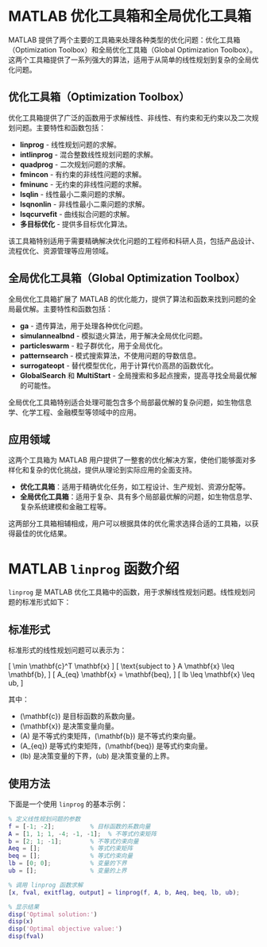 # MATLAB 优化工具箱和全局优化工具箱

MATLAB 提供了两个主要的工具箱来处理各种类型的优化问题：优化工具箱（Optimization Toolbox）和全局优化工具箱（Global Optimization Toolbox）。这两个工具箱提供了一系列强大的算法，适用于从简单的线性规划到复杂的全局优化问题。

## 优化工具箱（Optimization Toolbox）

优化工具箱提供了广泛的函数用于求解线性、非线性、有约束和无约束以及二次规划问题。主要特性和函数包括：

- **linprog** - 线性规划问题的求解。
- **intlinprog** - 混合整数线性规划问题的求解。
- **quadprog** - 二次规划问题的求解。
- **fmincon** - 有约束的非线性问题的求解。
- **fminunc** - 无约束的非线性问题的求解。
- **lsqlin** - 线性最小二乘问题的求解。
- **lsqnonlin** - 非线性最小二乘问题的求解。
- **lsqcurvefit** - 曲线拟合问题的求解。
- **多目标优化** - 提供多目标优化算法。

该工具箱特别适用于需要精确解决优化问题的工程师和科研人员，包括产品设计、流程优化、资源管理等应用领域。

## 全局优化工具箱（Global Optimization Toolbox）

全局优化工具箱扩展了 MATLAB 的优化能力，提供了算法和函数来找到问题的全局最优解。主要特性和函数包括：

- **ga** - 遗传算法，用于处理各种优化问题。
- **simulannealbnd** - 模拟退火算法，用于解决全局优化问题。
- **particleswarm** - 粒子群优化，用于全局优化。
- **patternsearch** - 模式搜索算法，不使用问题的导数信息。
- **surrogateopt** - 替代模型优化，用于计算代价高昂的函数优化。
- **GlobalSearch** 和 **MultiStart** - 全局搜索和多起点搜索，提高寻找全局最优解的可能性。

全局优化工具箱特别适合处理可能包含多个局部最优解的复杂问题，如生物信息学、化学工程、金融模型等领域中的应用。

## 应用领域

这两个工具箱为 MATLAB 用户提供了一整套的优化解决方案，使他们能够面对多样化和复杂的优化挑战，提供从理论到实际应用的全面支持。

- **优化工具箱**：适用于精确优化任务，如工程设计、生产规划、资源分配等。
- **全局优化工具箱**：适用于复杂、具有多个局部最优解的问题，如生物信息学、复杂系统建模和金融工程等。

这两部分工具箱相辅相成，用户可以根据具体的优化需求选择合适的工具箱，以获得最佳的优化结果。

# MATLAB `linprog` 函数介绍

`linprog` 是 MATLAB 优化工具箱中的函数，用于求解线性规划问题。线性规划问题的标准形式如下：

## 标准形式

标准形式的线性规划问题可以表示为：

\[ \min \mathbf{c}^T \mathbf{x} \]
\[ \text{subject to } A \mathbf{x} \leq \mathbf{b}, \]
\[ A_{eq} \mathbf{x} = \mathbf{beq}, \]
\[ lb \leq \mathbf{x} \leq ub, \]

其中：
- \(\mathbf{c}\) 是目标函数的系数向量。
- \(\mathbf{x}\) 是决策变量向量。
- \(A\) 是不等式约束矩阵，\(\mathbf{b}\) 是不等式约束向量。
- \(A_{eq}\) 是等式约束矩阵，\(\mathbf{beq}\) 是等式约束向量。
- \(lb\) 是决策变量的下界，\(ub\) 是决策变量的上界。

## 使用方法

下面是一个使用 `linprog` 的基本示例：

```matlab
% 定义线性规划问题的参数
f = [-1; -2];          % 目标函数的系数向量
A = [1, 1; 1, -4; -1, -1];  % 不等式约束矩阵
b = [2; 1; -1];        % 不等式约束向量
Aeq = [];              % 等式约束矩阵
beq = [];              % 等式约束向量
lb = [0; 0];           % 变量的下界
ub = [];               % 变量的上界

% 调用 linprog 函数求解
[x, fval, exitflag, output] = linprog(f, A, b, Aeq, beq, lb, ub);

% 显示结果
disp('Optimal solution:')
disp(x)
disp('Optimal objective value:')
disp(fval)

